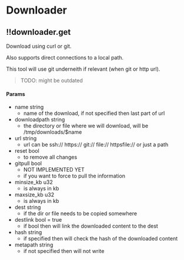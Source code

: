 	
# Downloader

## !!downloader.get

Download using curl or git.

Also supports direct connections to a local path.

This tool will use git underneith if relevant (when git or http url).

> TODO: might be outdated

#### Params    
    
- name         string
  - name of the download, if not specified then last part  of url
- downloadpath string  
  - the directory or file where we will download, will be /tmp/downloads/$name
- url          string 
  - url can be ssh:// https:// git:// file:// httpsfile:// or just a path
- reset        bool   
  - to remove all changes
- gitpull    bool   
  - NOT IMPLEMENTED YET
  -  if you want to force to pull the information
- minsize_kb   u32 
  - is always in kb
- maxsize_kb   u32
  - is always in kb
- dest         string 
  - if the dir or file needs to be copied somewhere
- destlink     bool = true 
  - if bool then will link the downloaded content to the dest
- hash         string 
  - if specified then will check the hash of the downloaded content
- metapath     string 
  - if not specified then will not write